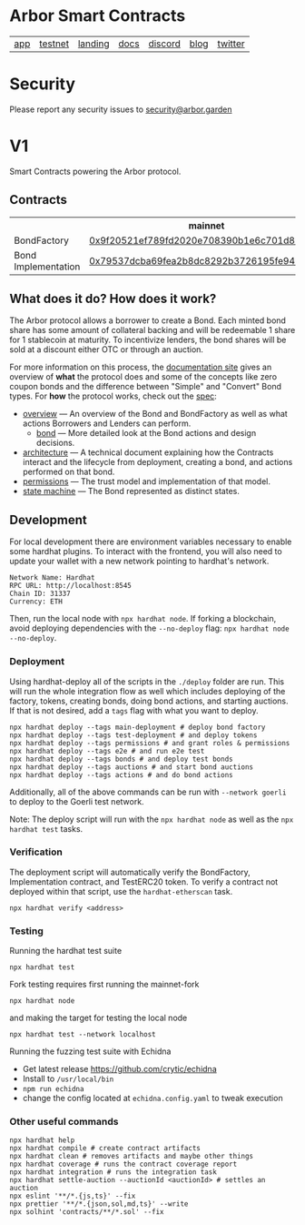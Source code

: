 # Arbor Smart Contracts

<table align="center">
 <td><a href="https://app.arbor.garden">app</a></td>
 <td><a href="https://goerli.arbor.garden">testnet</a></td>
 <td><a href="https://arbor.garden">landing</a></td>
 <td><a href="https://docs.arbor.garden">docs</a></td>
 <td><a href="https://discord.gg/znhkdtgXWc">discord</a></td>
 <td><a href="https://blog.arbor.garden">blog</a></td>
 <td><a href="https://twitter.com/arborfinance">twitter</a></td>
</table>

# Security

Please report any security issues to security@arbor.garden

# V1

Smart Contracts powering the Arbor protocol.

## Contracts

<table>
  <tr>
    <th></th>
    <th>mainnet</th>
    <th>rinkeby</th>
    <th>goerli</th>
  </tr>
  <tr>
    <td>BondFactory</td>
    <td><a href="https://etherscan.io/address/0x9f20521ef789fd2020e708390b1e6c701d8218ba">0x9f20521ef789fd2020e708390b1e6c701d8218ba</a></td>
    <td><a href="https://rinkeby.etherscan.io/address/0x1533Eb8c6cc510863b496D182596AB0e9E77A00c">0x1533Eb8c6cc510863b496D182596AB0e9E77A00c</a></td><td><a href="https://goerli.etherscan.io/address/0x1533Eb8c6cc510863b496D182596AB0e9E77A00c">0x1533Eb8c6cc510863b496D182596AB0e9E77A00c</a></td>
  </tr>
  <tr>
    <td>Bond Implementation</td>
    <td><a href="https://etherscan.io/address/0x79537dcba69fea2b8dc8292b3726195fe947e332">0x79537dcba69fea2b8dc8292b3726195fe947e332</a></td>
    <td><a href="https://rinkeby.etherscan.io/address/0x6285d6b0ccac4ecaf4f7a2738fec03330809b162">0x6285d6b0ccac4ecaf4f7a2738fec03330809b162</a></td>
    <td><a href="https://goerli.etherscan.io/address/fixme">0x6285D6b0Ccac4ecaF4f7a2738fEc03330809B162</a></td>
  </tr>
</table>

## What does it do? How does it work?

The Arbor protocol allows a borrower to create a Bond. Each minted bond share has some amount of collateral backing and will be redeemable 1 share for 1 stablecoin at maturity. To incentivize lenders, the bond shares will be sold at a discount either OTC or through an auction.

For more information on this process, the [documentation site](https://docs.arbor.garden) gives an overview of **what** the protocol does and some of the concepts like zero coupon bonds and the difference between "Simple" and "Convert" Bond types. For **how** the protocol works, check out the [spec](/spec/):

- [overview](/spec/overview.md) — An overview of the Bond and BondFactory as well as what actions Borrowers and Lenders can perform.
  - [bond](/spec/bond.md) — More detailed look at the Bond actions and design decisions.
- [architecture](/spec/architecture.md) — A technical document explaining how the Contracts interact and the lifecycle from deployment, creating a bond, and actions performed on that bond.
- [permissions](/spec/permissions.md) — The trust model and implementation of that model.
- [state machine](/spec/stateMachine.md) — The Bond represented as distinct states.

## Development

For local development there are environment variables necessary to enable some hardhat plugins. To interact with the frontend, you will also need to update your wallet with a new network pointing to hardhat's network.

```
Network Name: Hardhat
RPC URL: http://localhost:8545
Chain ID: 31337
Currency: ETH
```

Then, run the local node with `npx hardhat node`. If forking a blockchain, avoid deploying dependencies with the `--no-deploy` flag: `npx hardhat node --no-deploy`.

### Deployment

Using hardhat-deploy all of the scripts in the `./deploy` folder are run. This will run the whole integration flow as well which includes deploying of the factory, tokens, creating bonds, doing bond actions, and starting auctions. If that is not desired, add a `tags` flag with what you want to deploy.

```
npx hardhat deploy --tags main-deployment # deploy bond factory
npx hardhat deploy --tags test-deployment # and deploy tokens
npx hardhat deploy --tags permissions # and grant roles & permissions
npx hardhat deploy --tags e2e # and run e2e test
npx hardhat deploy --tags bonds # and deploy test bonds
npx hardhat deploy --tags auctions # and start bond auctions
npx hardhat deploy --tags actions # and do bond actions
```

Additionally, all of the above commands can be run with `--network goerli` to deploy to the Goerli test network.

Note: The deploy script will run with the `npx hardhat node` as well as the `npx hardhat test` tasks.

### Verification

The deployment script will automatically verify the BondFactory, Implementation contract, and TestERC20 token. To verify a contract not deployed within that script, use the `hardhat-etherscan` task.

```
npx hardhat verify <address>
```

### Testing

Running the hardhat test suite

```
npx hardhat test
```

Fork testing requires first running the mainnet-fork

```
npx hardhat node
```

and making the target for testing the local node

```
npx hardhat test --network localhost
```

Running the fuzzing test suite with Echidna

- Get latest release https://github.com/crytic/echidna
- Install to `/usr/local/bin`
- `npm run echidna`
- change the config located at `echidna.config.yaml` to tweak execution

### Other useful commands

```shell
npx hardhat help
npx hardhat compile # create contract artifacts
npx hardhat clean # removes artifacts and maybe other things
npx hardhat coverage # runs the contract coverage report
npx hardhat integration # runs the integration task
npx hardhat settle-auction --auctionId <auctionId> # settles an auction
npx eslint '**/*.{js,ts}' --fix
npx prettier '**/*.{json,sol,md,ts}' --write
npx solhint 'contracts/**/*.sol' --fix
```
